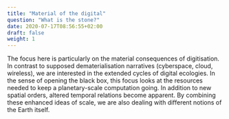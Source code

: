 ```yaml
---
title: "Material of the digital"
question: "What is the stone?"
date: 2020-07-17T08:56:55+02:00
draft: false
weight: 1
---
```


The focus here is particularly on the material consequences of digitisation. In contrast to supposed dematerialisation narratives (cyberspace, cloud, wireless), we are interested in the extended cycles of digital ecologies. In the sense of opening the black box, this focus looks at the resources needed to keep a planetary-scale computation going. In addition to new spatial orders, altered temporal relations become apparent. By combining these enhanced ideas of scale, we are also dealing with different notions of the Earth itself.